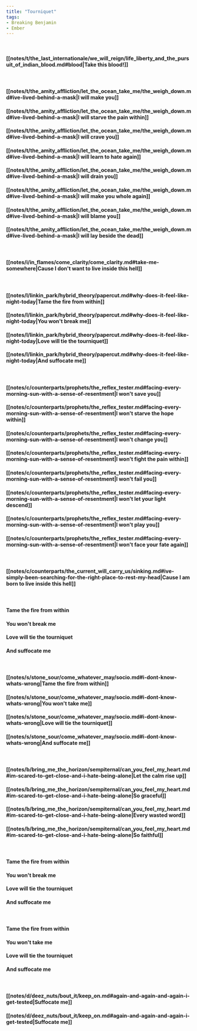 ```yaml
---
title: "Tourniquet"
tags:
- Breaking Benjamin
- Ember
---
```

&nbsp;
#### [[notes/t/the_last_internationale/we_will_reign/life_liberty_and_the_pursuit_of_indian_blood.md#blood|Take this blood!]]
&nbsp;
#### [[notes/t/the_amity_affliction/let_the_ocean_take_me/the_weigh_down.md#ive-lived-behind-a-mask|I will make you]]
#### [[notes/t/the_amity_affliction/let_the_ocean_take_me/the_weigh_down.md#ive-lived-behind-a-mask|I will starve the pain within]]
#### [[notes/t/the_amity_affliction/let_the_ocean_take_me/the_weigh_down.md#ive-lived-behind-a-mask|I will crave you]]
#### [[notes/t/the_amity_affliction/let_the_ocean_take_me/the_weigh_down.md#ive-lived-behind-a-mask|I will learn to hate again]]
#### [[notes/t/the_amity_affliction/let_the_ocean_take_me/the_weigh_down.md#ive-lived-behind-a-mask|I will drain you]]
#### [[notes/t/the_amity_affliction/let_the_ocean_take_me/the_weigh_down.md#ive-lived-behind-a-mask|I will make you whole again]]
#### [[notes/t/the_amity_affliction/let_the_ocean_take_me/the_weigh_down.md#ive-lived-behind-a-mask|I will blame you]]
#### [[notes/t/the_amity_affliction/let_the_ocean_take_me/the_weigh_down.md#ive-lived-behind-a-mask|I will lay beside the dead]]
&nbsp;
#### [[notes/i/in_flames/come_clarity/come_clarity.md#take-me-somewhere|Cause I don't want to live inside this hell]]
&nbsp;
#### [[notes/l/linkin_park/hybrid_theory/papercut.md#why-does-it-feel-like-night-today|Tame the fire from within]]
#### [[notes/l/linkin_park/hybrid_theory/papercut.md#why-does-it-feel-like-night-today|You won't break me]]
#### [[notes/l/linkin_park/hybrid_theory/papercut.md#why-does-it-feel-like-night-today|Love will tie the tourniquet]]
#### [[notes/l/linkin_park/hybrid_theory/papercut.md#why-does-it-feel-like-night-today|And suffocate me]]
&nbsp;
#### [[notes/c/counterparts/prophets/the_reflex_tester.md#facing-every-morning-sun-with-a-sense-of-resentment|I won't save you]]
#### [[notes/c/counterparts/prophets/the_reflex_tester.md#facing-every-morning-sun-with-a-sense-of-resentment|I won't starve the hope within]]
#### [[notes/c/counterparts/prophets/the_reflex_tester.md#facing-every-morning-sun-with-a-sense-of-resentment|I won't change you]]
#### [[notes/c/counterparts/prophets/the_reflex_tester.md#facing-every-morning-sun-with-a-sense-of-resentment|I won't fight the pain within]]
#### [[notes/c/counterparts/prophets/the_reflex_tester.md#facing-every-morning-sun-with-a-sense-of-resentment|I won't fail you]]
#### [[notes/c/counterparts/prophets/the_reflex_tester.md#facing-every-morning-sun-with-a-sense-of-resentment|I won't let your light descend]]
#### [[notes/c/counterparts/prophets/the_reflex_tester.md#facing-every-morning-sun-with-a-sense-of-resentment|I won't play you]]
#### [[notes/c/counterparts/prophets/the_reflex_tester.md#facing-every-morning-sun-with-a-sense-of-resentment|I won't face your fate again]]
&nbsp;
#### [[notes/c/counterparts/the_current_will_carry_us/sinking.md#ive-simply-been-searching-for-the-right-place-to-rest-my-head|Cause I am born to live inside this hell]]
&nbsp;
#### Tame the fire from within
#### You won't break me
#### Love will tie the tourniquet
#### And suffocate me
&nbsp;
#### [[notes/s/stone_sour/come_whatever_may/socio.md#i-dont-know-whats-wrong|Tame the fire from within]]
#### [[notes/s/stone_sour/come_whatever_may/socio.md#i-dont-know-whats-wrong|You won't take me]]
#### [[notes/s/stone_sour/come_whatever_may/socio.md#i-dont-know-whats-wrong|Love will tie the tourniquet]]
#### [[notes/s/stone_sour/come_whatever_may/socio.md#i-dont-know-whats-wrong|And suffocate me]]
&nbsp;
#### [[notes/b/bring_me_the_horizon/sempiternal/can_you_feel_my_heart.md#im-scared-to-get-close-and-i-hate-being-alone|Let the calm rise up]]
#### [[notes/b/bring_me_the_horizon/sempiternal/can_you_feel_my_heart.md#im-scared-to-get-close-and-i-hate-being-alone|So graceful]]
#### [[notes/b/bring_me_the_horizon/sempiternal/can_you_feel_my_heart.md#im-scared-to-get-close-and-i-hate-being-alone|Every wasted word]]
#### [[notes/b/bring_me_the_horizon/sempiternal/can_you_feel_my_heart.md#im-scared-to-get-close-and-i-hate-being-alone|So faithful]]
&nbsp;
#### Tame the fire from within
#### You won't break me
#### Love will tie the tourniquet
#### And suffocate me
&nbsp;
#### Tame the fire from within
#### You won't take me
#### Love will tie the tourniquet
#### And suffocate me
&nbsp;
#### [[notes/d/deez_nuts/bout_it/keep_on.md#again-and-again-and-again-i-get-tested|Suffocate me]]
#### [[notes/d/deez_nuts/bout_it/keep_on.md#again-and-again-and-again-i-get-tested|Suffocate me]]
